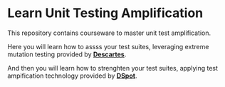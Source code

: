 # Learn Unit Testing Amplification
This repository contains courseware to master unit test amplification.

Here you will learn how to assss your test suites, leveraging extreme mutation testing provided by **[Descartes](https://github.com/STAMP-project/pitest-descartes)**.

And then you will learn how to strenghten your test suites, applying test ampification technology provided by **[DSpot](https://github.com/STAMP-project/dspot)**.